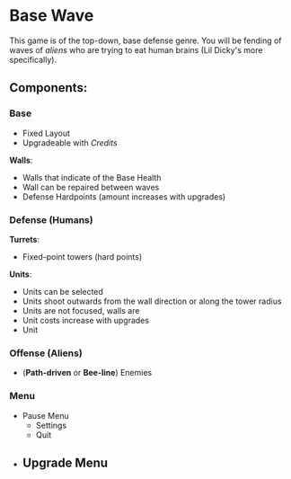 # Base Wave

This game is of the top-down, base defense genre.  You will be fending of waves of _aliens_
who are trying to eat human brains (Lil Dicky's more specifically). 

## Components:

### Base
- Fixed Layout
- Upgradeable with _Credits_

**Walls**:
  - Walls that indicate of the Base Health
  - Wall can be repaired between waves
- Defense Hardpoints (amount increases with upgrades)


### Defense (Humans)
**Turrets**:
  - Fixed-point towers (hard points)

**Units**:
  - Units can be selected
  - Units shoot outwards from the wall direction or along the tower radius
  - Units are not focused, walls are
  - Unit costs increase with upgrades
  - Unit


### Offense (Aliens)
- (**Path-driven** or **Bee-line**) Enemies


### Menu
- Pause Menu
  - Settings
  - Quit
- Upgrade Menu
  - 